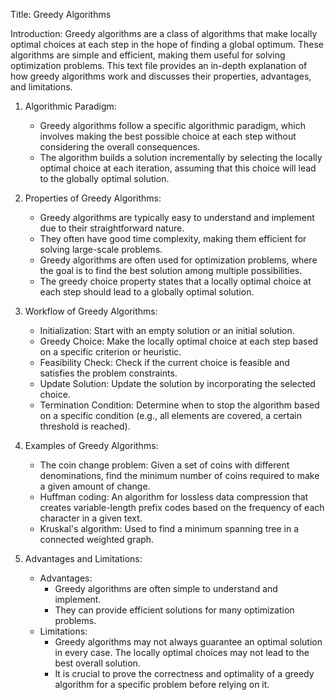 

Title: Greedy Algorithms

Introduction:
Greedy algorithms are a class of algorithms that make locally optimal choices at each step in the hope of finding a global optimum. These algorithms are simple and efficient, making them useful for solving optimization problems. This text file provides an in-depth explanation of how greedy algorithms work and discusses their properties, advantages, and limitations.

1. Algorithmic Paradigm:
   - Greedy algorithms follow a specific algorithmic paradigm, which involves making the best possible choice at each step without considering the overall consequences.
   - The algorithm builds a solution incrementally by selecting the locally optimal choice at each iteration, assuming that this choice will lead to the globally optimal solution.

2. Properties of Greedy Algorithms:
   - Greedy algorithms are typically easy to understand and implement due to their straightforward nature.
   - They often have good time complexity, making them efficient for solving large-scale problems.
   - Greedy algorithms are often used for optimization problems, where the goal is to find the best solution among multiple possibilities.
   - The greedy choice property states that a locally optimal choice at each step should lead to a globally optimal solution.

3. Workflow of Greedy Algorithms:
   - Initialization: Start with an empty solution or an initial solution.
   - Greedy Choice: Make the locally optimal choice at each step based on a specific criterion or heuristic.
   - Feasibility Check: Check if the current choice is feasible and satisfies the problem constraints.
   - Update Solution: Update the solution by incorporating the selected choice.
   - Termination Condition: Determine when to stop the algorithm based on a specific condition (e.g., all elements are covered, a certain threshold is reached).

4. Examples of Greedy Algorithms:
   - The coin change problem: Given a set of coins with different denominations, find the minimum number of coins required to make a given amount of change.
   - Huffman coding: An algorithm for lossless data compression that creates variable-length prefix codes based on the frequency of each character in a given text.
   - Kruskal's algorithm: Used to find a minimum spanning tree in a connected weighted graph.

5. Advantages and Limitations:
   - Advantages:
     - Greedy algorithms are often simple to understand and implement.
     - They can provide efficient solutions for many optimization problems.
   - Limitations:
     - Greedy algorithms may not always guarantee an optimal solution in every case. The locally optimal choices may not lead to the best overall solution.
     - It is crucial to prove the correctness and optimality of a greedy algorithm for a specific problem before relying on it.